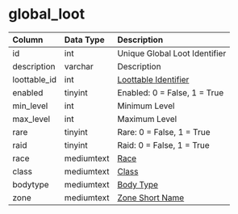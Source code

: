 # global\_loot

| Column | Data Type | Description |
| :--- | :--- | :--- |
| id | int | Unique Global Loot Identifier |
| description | varchar | Description |
| loottable\_id | int | [Loottable Identifier](loottable.md) |
| enabled | tinyint | Enabled: 0 = False, 1 = True |
| min\_level | int | Minimum Level |
| max\_level | int | Maximum Level |
| rare | tinyint | Rare: 0 = False, 1 = True |
| raid | tinyint | Raid: 0 = False, 1 = True |
| race | mediumtext | [Race](https://eqemu.gitbook.io/server/categories/reference-lists/race-list) |
| class | mediumtext | [Class](https://eqemu.gitbook.io/server/categories/reference-lists/class-list) |
| bodytype | mediumtext | [Body Type](https://eqemu.gitbook.io/server/categories/types/body-types) |
| zone | mediumtext | [Zone Short Name](https://eqemu.gitbook.io/server/categories/reference-lists/zones) |

